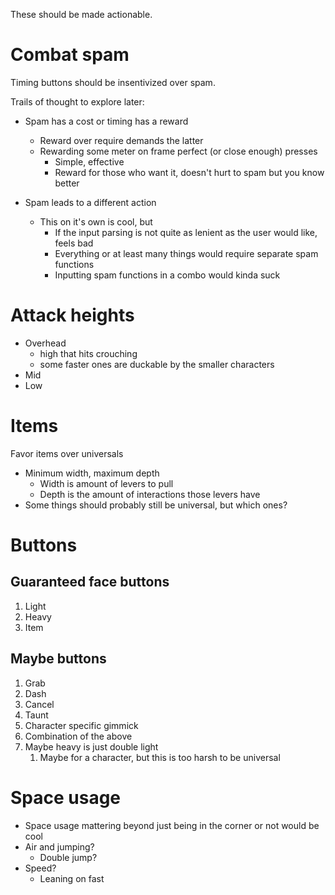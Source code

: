 These should be made actionable.

# Combat spam
Timing buttons should be insentivized over spam.

Trails of thought to explore later:
- Spam has a cost or timing has a reward
	- Reward over require demands the latter
	- Rewarding some meter on frame perfect (or close enough) presses
		- Simple, effective
		- Reward for those who want it, doesn't hurt to spam but you know better

- Spam leads to a different action
	- This on it's own is cool, but
		- If the input parsing is not quite as lenient as the user would like, feels bad
		- Everything or at least many things would require separate spam functions
		- Inputting spam functions in a combo would kinda suck

# Attack heights
- Overhead
	- high that hits crouching
	- some faster ones are duckable by the smaller characters
- Mid
- Low

# Items
Favor items over universals
- Minimum width, maximum depth
	- Width is amount of levers to pull
	- Depth is the amount of interactions those levers have
- Some things should probably still be universal, but which ones?

# Buttons
## Guaranteed face buttons
1. Light
2. Heavy
3. Item

## Maybe buttons
1. Grab
2. Dash
3. Cancel
4. Taunt
5. Character specific gimmick
6. Combination of the above
7. Maybe heavy is just double light
	1. Maybe for a character, but this is too harsh to be universal

# Space usage
- Space usage mattering beyond just being in the corner or not would be cool
- Air and jumping?
	- Double jump?
- Speed?
	- Leaning on fast